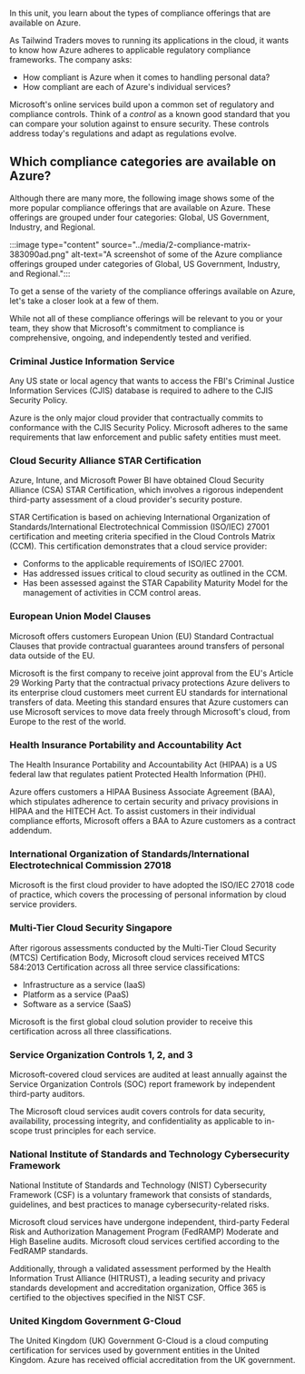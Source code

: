 In this unit, you learn about the types of compliance offerings that are available on Azure.

As Tailwind Traders moves to running its applications in the cloud, it wants to know how Azure adheres to applicable regulatory compliance frameworks. The company asks:

 -  How compliant is Azure when it comes to handling personal data?
 -  How compliant are each of Azure's individual services?

Microsoft's online services build upon a common set of regulatory and compliance controls. Think of a *control* as a known good standard that you can compare your solution against to ensure security. These controls address today's regulations and adapt as regulations evolve.

## Which compliance categories are available on Azure?

Although there are many more, the following image shows some of the more popular compliance offerings that are available on Azure. These offerings are grouped under four categories: Global, US Government, Industry, and Regional.

:::image type="content" source="../media/2-compliance-matrix-383090ad.png" alt-text="A screenshot of some of the Azure compliance offerings grouped under categories of Global, US Government, Industry, and Regional.":::


To get a sense of the variety of the compliance offerings available on Azure, let's take a closer look at a few of them.

While not all of these compliance offerings will be relevant to you or your team, they show that Microsoft's commitment to compliance is comprehensive, ongoing, and independently tested and verified.

### Criminal Justice Information Service

Any US state or local agency that wants to access the FBI's Criminal Justice Information Services (CJIS) database is required to adhere to the CJIS Security Policy.

Azure is the only major cloud provider that contractually commits to conformance with the CJIS Security Policy. Microsoft adheres to the same requirements that law enforcement and public safety entities must meet.

### Cloud Security Alliance STAR Certification

Azure, Intune, and Microsoft Power BI have obtained Cloud Security Alliance (CSA) STAR Certification, which involves a rigorous independent third-party assessment of a cloud provider's security posture.

STAR Certification is based on achieving International Organization of Standards/International Electrotechnical Commission (ISO/IEC) 27001 certification and meeting criteria specified in the Cloud Controls Matrix (CCM). This certification demonstrates that a cloud service provider:

 -  Conforms to the applicable requirements of ISO/IEC 27001.
 -  Has addressed issues critical to cloud security as outlined in the CCM.
 -  Has been assessed against the STAR Capability Maturity Model for the management of activities in CCM control areas.

### European Union Model Clauses

Microsoft offers customers European Union (EU) Standard Contractual Clauses that provide contractual guarantees around transfers of personal data outside of the EU.

Microsoft is the first company to receive joint approval from the EU's Article 29 Working Party that the contractual privacy protections Azure delivers to its enterprise cloud customers meet current EU standards for international transfers of data. Meeting this standard ensures that Azure customers can use Microsoft services to move data freely through Microsoft's cloud, from Europe to the rest of the world.

### Health Insurance Portability and Accountability Act

The Health Insurance Portability and Accountability Act (HIPAA) is a US federal law that regulates patient Protected Health Information (PHI).

Azure offers customers a HIPAA Business Associate Agreement (BAA), which stipulates adherence to certain security and privacy provisions in HIPAA and the HITECH Act. To assist customers in their individual compliance efforts, Microsoft offers a BAA to Azure customers as a contract addendum.

### International Organization of Standards/International Electrotechnical Commission 27018

Microsoft is the first cloud provider to have adopted the ISO/IEC 27018 code of practice, which covers the processing of personal information by cloud service providers.

### Multi-Tier Cloud Security Singapore

After rigorous assessments conducted by the Multi-Tier Cloud Security (MTCS) Certification Body, Microsoft cloud services received MTCS 584:2013 Certification across all three service classifications:

 -  Infrastructure as a service (IaaS)
 -  Platform as a service (PaaS)
 -  Software as a service (SaaS)

Microsoft is the first global cloud solution provider to receive this certification across all three classifications.

### Service Organization Controls 1, 2, and 3

Microsoft-covered cloud services are audited at least annually against the Service Organization Controls (SOC) report framework by independent third-party auditors.

The Microsoft cloud services audit covers controls for data security, availability, processing integrity, and confidentiality as applicable to in-scope trust principles for each service.

### National Institute of Standards and Technology Cybersecurity Framework

National Institute of Standards and Technology (NIST) Cybersecurity Framework (CSF) is a voluntary framework that consists of standards, guidelines, and best practices to manage cybersecurity-related risks.

Microsoft cloud services have undergone independent, third-party Federal Risk and Authorization Management Program (FedRAMP) Moderate and High Baseline audits. Microsoft cloud services certified according to the FedRAMP standards.

Additionally, through a validated assessment performed by the Health Information Trust Alliance (HITRUST), a leading security and privacy standards development and accreditation organization, Office 365 is certified to the objectives specified in the NIST CSF.

### United Kingdom Government G-Cloud

The United Kingdom (UK) Government G-Cloud is a cloud computing certification for services used by government entities in the United Kingdom. Azure has received official accreditation from the UK government.
